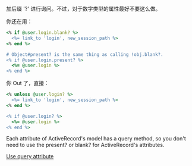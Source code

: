加后缀 '?' 进行询问。不过，对于数字类型的属性最好不要这么做。

你还在用：

```ruby
<% if @user.login.blank? %>
  <%= link_to 'login', new_session_path %>
<% end %>

# Object#present? is the same thing as calling !obj.blank?.
<% if @user.login.present? %>
  <%= @user.login %>
<% end %>
```

你 Out 了，直接：

```ruby
<% unless @user.login? %>
  <%= link_to 'login', new_session_path %>
<% end %>

<% if @user.login? %>
  <%= @user.login %>
<% end %>
```

Each attribute of ActiveRecord's model has a query method, so you don't need to use the present? or blank? for ActiveRecord's attributes.

[Use query attribute](http://rails-bestpractices.com/posts/56-use-query-attribute)
